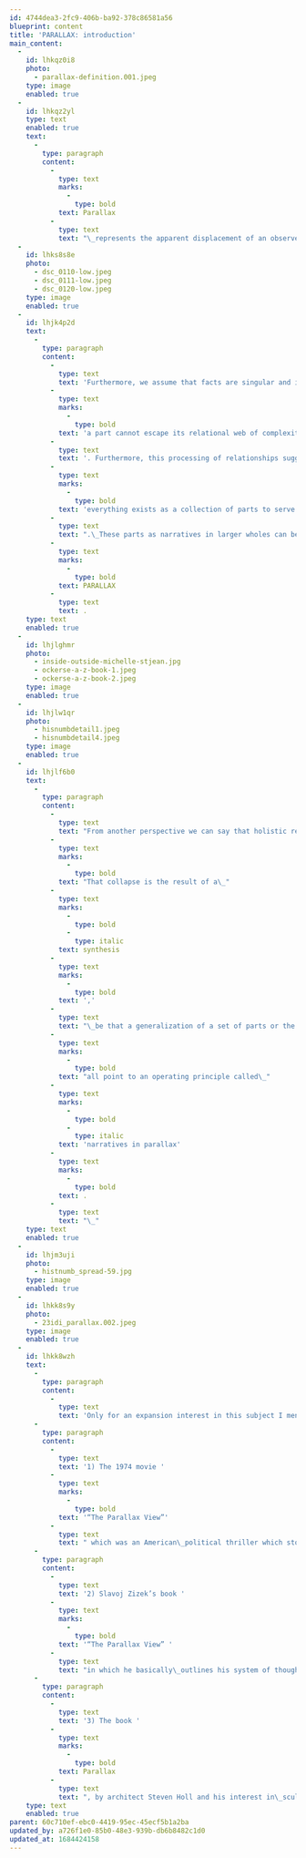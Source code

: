 ```yaml
---
id: 4744dea3-2fc9-406b-ba92-378c86581a56
blueprint: content
title: 'PARALLAX: introduction'
main_content:
  -
    id: lhkqz0i8
    photo:
      - parallax-definition.001.jpeg
    type: image
    enabled: true
  -
    id: lhkqz2yl
    type: text
    enabled: true
    text:
      -
        type: paragraph
        content:
          -
            type: text
            marks:
              -
                type: bold
            text: Parallax
          -
            type: text
            text: "\_represents the apparent displacement of an observed object due to a change in the position of the observer. For example, when pictures are taken of a single object but from different positions (angle, closeup, etc), or by lens changes that result in a variety of photographic images yet each picture still represents the same object.\_"
  -
    id: lhks8s8e
    photo:
      - dsc_0110-low.jpeg
      - dsc_0111-low.jpeg
      - dsc_0120-low.jpeg
    type: image
    enabled: true
  -
    id: lhjk4p2d
    text:
      -
        type: paragraph
        content:
          -
            type: text
            text: 'Furthermore, we assume that facts are singular and identifiable as frozen entities. Yet, whatever singularity we perceive that appearance is false because all identity implicates the principle of mediation. Perception depends on a process wherein '
          -
            type: text
            marks:
              -
                type: bold
            text: 'a part cannot escape its relational web of complexity'
          -
            type: text
            text: '. Furthermore, this processing of relationships suggests that '
          -
            type: text
            marks:
              -
                type: bold
            text: 'everything exists as a collection of parts to serve a larger whole and therein naturally create a narrative'
          -
            type: text
            text: ".\_These parts as narratives in larger wholes can be studied as operations in "
          -
            type: text
            marks:
              -
                type: bold
            text: PARALLAX
          -
            type: text
            text: .
    type: text
    enabled: true
  -
    id: lhjlghmr
    photo:
      - inside-outside-michelle-stjean.jpg
      - ockerse-a-z-book-1.jpeg
      - ockerse-a-z-book-2.jpeg
    type: image
    enabled: true
  -
    id: lhjlw1qr
    photo:
      - hisnumbdetail1.jpeg
      - hisnumbdetail4.jpeg
    type: image
    enabled: true
  -
    id: lhjlf6b0
    text:
      -
        type: paragraph
        content:
          -
            type: text
            text: "From another perspective we can say that holistic relationships can collapse the many parallax views into one to become a single idea.\_"
          -
            type: text
            marks:
              -
                type: bold
            text: "That collapse is the result of a\_"
          -
            type: text
            marks:
              -
                type: bold
              -
                type: italic
            text: synthesis
          -
            type: text
            marks:
              -
                type: bold
            text: ','
          -
            type: text
            text: "\_be that a generalization of a set of parts or the result of an illuminated insight. The cognizance of any singularity thus means for us to break things up into even smaller parts to determine what is communicated and why these micro-macro patterns\_"
          -
            type: text
            marks:
              -
                type: bold
            text: "all point to an operating principle called\_"
          -
            type: text
            marks:
              -
                type: bold
              -
                type: italic
            text: 'narratives in parallax'
          -
            type: text
            marks:
              -
                type: bold
            text: .
          -
            type: text
            text: "\_"
    type: text
    enabled: true
  -
    id: lhjm3uji
    photo:
      - histnumb_spread-59.jpg
    type: image
    enabled: true
  -
    id: lhkk8s9y
    photo:
      - 23idi_parallax.002.jpeg
    type: image
    enabled: true
  -
    id: lhkk8wzh
    text:
      -
        type: paragraph
        content:
          -
            type: text
            text: 'Only for an expansion interest in this subject I mention these objects to provide further insights into the mechanisms of meaning and the creative process for design:'
      -
        type: paragraph
        content:
          -
            type: text
            text: '1) The 1974 movie '
          -
            type: text
            marks:
              -
                type: bold
            text: '“The Parallax View”'
          -
            type: text
            text: " which was an American\_political thriller which story concerns a reporter's investigation into a secretive organization, the Parallax Corporation, whose primary focus is political assassination."
      -
        type: paragraph
        content:
          -
            type: text
            text: '2) Slavoj Zizek’s book '
          -
            type: text
            marks:
              -
                type: bold
            text: '“The Parallax View” '
          -
            type: text
            text: "in which he basically\_outlines his system of thought to cover a wide range of topics, including philosophy, psychoanalysis, neuroscience, politics, literature, and film."
      -
        type: paragraph
        content:
          -
            type: text
            text: '3) The book '
          -
            type: text
            marks:
              -
                type: bold
            text: Parallax
          -
            type: text
            text: ", by architect Steven Holl and his interest in\_sculptural form-making and the poetics of space, color, and materiality, tracing Holl's ideas on topics as diverse as the \"chemistry of matter\" and the \"pressure of light,\" and shows how they emerge in his architectural work."
    type: text
    enabled: true
parent: 60c710ef-ebc0-4419-95ec-45ecf5b1a2ba
updated_by: a726f1e0-85b0-48e3-939b-db6b8482c1d0
updated_at: 1684424158
---
```

